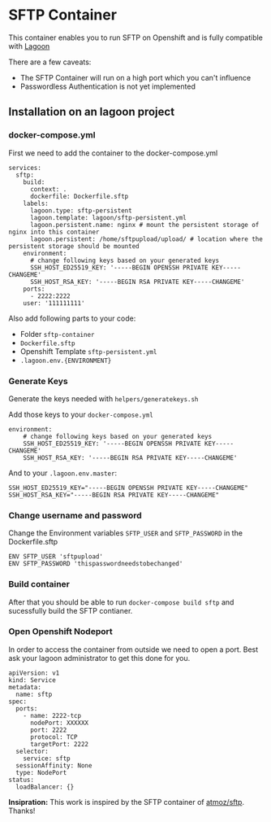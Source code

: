 # SFTP Container
This container enables you to run SFTP on Openshift and is fully compatible with [Lagoon](http://github.com/amazeeio/lagoon)

There are a few caveats:
  - The SFTP Container will run on a high port which you can't influence
  - Passwordless Authentication is not yet implemented

## Installation on an lagoon project

### docker-compose.yml
First we need to add the container to the docker-compose.yml

```
services:
  sftp:
    build:
      context: .
      dockerfile: Dockerfile.sftp
    labels:
      lagoon.type: sftp-persistent
      lagoon.template: lagoon/sftp-persistent.yml
      lagoon.persistent.name: nginx # mount the persistent storage of nginx into this container
      lagoon.persistent: /home/sftpupload/upload/ # location where the persistent storage should be mounted
    environment:
      # change following keys based on your generated keys
      SSH_HOST_ED25519_KEY: '-----BEGIN OPENSSH PRIVATE KEY-----CHANGEME'
      SSH_HOST_RSA_KEY: '-----BEGIN RSA PRIVATE KEY-----CHANGEME'
    ports:
      - 2222:2222
    user: '111111111'
```

Also add following parts to your code:
- Folder `sftp-container`
- `Dockerfile.sftp`
- Openshift Template `sftp-persistent.yml`
- `.lagoon.env.{ENVIRONMENT}`

### Generate Keys

Generate the keys needed with `helpers/generatekeys.sh`

Add those keys to your `docker-compose.yml`

```
environment:
    # change following keys based on your generated keys
    SSH_HOST_ED25519_KEY: '-----BEGIN OPENSSH PRIVATE KEY-----CHANGEME'
    SSH_HOST_RSA_KEY: '-----BEGIN RSA PRIVATE KEY-----CHANGEME'
```

And to your `.lagoon.env.master`:

```
SSH_HOST_ED25519_KEY="-----BEGIN OPENSSH PRIVATE KEY-----CHANGEME"
SSH_HOST_RSA_KEY="-----BEGIN RSA PRIVATE KEY-----CHANGEME"
```

### Change username and password

Change the Environment variables `SFTP_USER` and `SFTP_PASSWORD` in the Dockerfile.sftp
```
ENV SFTP_USER 'sftpupload'
ENV SFTP_PASSWORD 'thispasswordneedstobechanged'
```


### Build container
After that you should be able to run `docker-compose build sftp` and sucessfully build the SFTP contianer.

### Open Openshift Nodeport
In order to access the container from outside we need to open a port. Best ask your lagoon administrator to get this done for you.

```
apiVersion: v1
kind: Service
metadata:
  name: sftp
spec:
  ports:
    - name: 2222-tcp
      nodePort: XXXXXX
      port: 2222
      protocol: TCP
      targetPort: 2222
  selector:
    service: sftp
  sessionAffinity: None
  type: NodePort
status:
  loadBalancer: {}
```

**Insipration:** This work is inspired by the SFTP container of [atmoz/sftp](https://github.com/atmoz/sftp/). Thanks!


